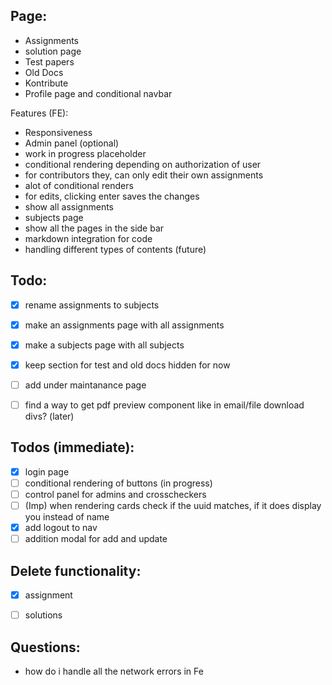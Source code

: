 ## Page:
- Assignments
- solution page
- Test papers
- Old Docs
- Kontribute
- Profile page and conditional navbar

Features (FE):
- Responsiveness
- Admin panel (optional)
- work in progress placeholder
- conditional rendering depending on authorization of user
- for contributors they, can only edit their own assignments
- alot of conditional renders
- for edits, clicking enter saves the changes
- show all assignments
- subjects page
- show all the pages in the side bar
- markdown integration for code
- handling different types of contents (future)


## Todo:
- [x] rename assignments to subjects
- [x] make an assignments page with all assignments
- [x] make a subjects page with all subjects 
- [x] keep section for test and old docs hidden for now
- [ ] add under maintanance page
- [ ] find a way to get pdf preview component like in email/file download divs? (later)


## Todos (immediate):
- [x] login page 
- [ ] conditional rendering of buttons (in progress)
- [ ] control panel for admins and crosscheckers
- [ ] (Imp) when rendering cards check if the uuid matches, if it does display you instead of name
- [x] add logout to nav
- [ ] addition modal for add and update 

## Delete functionality:
- [x] assignment 
- [ ] solutions


## Questions:
- how do i handle all the network errors in Fe